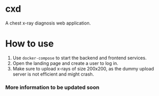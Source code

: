 # cxd

A chest x-ray diagnosis web application.

# How to use
1. Use `docker-compose` to start the backend and frontend services.
2. Open the landing page and create a user to log in.
3. Make sure to upload x-rays of size 200x200, as the dummy upload server is not efficient and might crash.

### More information to be updated soon
